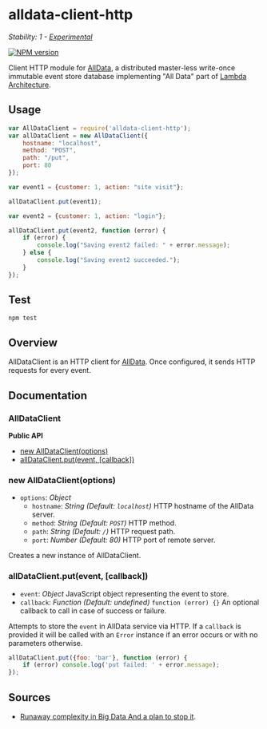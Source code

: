 # alldata-client-http

_Stability: 1 - [Experimental](https://github.com/tristanls/stability-index#stability-1---experimental)_

[![NPM version](https://badge.fury.io/js/alldata-client-http.png)](http://npmjs.org/package/alldata-client-http)

Client HTTP module for [AllData](https://github.com/tristanls/alldata), a distributed master-less write-once immutable event store database implementing "All Data" part of [Lambda Architecture](http://www.slideshare.net/nathanmarz/runaway-complexity-in-big-data-and-a-plan-to-stop-it).

## Usage

```javascript
var AllDataClient = require('alldata-client-http');
var allDataClient = new AllDataClient({
    hostname: "localhost",
    method: "POST",
    path: "/put",
    port: 80 
});

var event1 = {customer: 1, action: "site visit"};

allDataClient.put(event1);

var event2 = {customer: 1, action: "login"};

allDataClient.put(event2, function (error) {
    if (error) {
        console.log("Saving event2 failed: " + error.message);
    } else {
        console.log("Saving event2 succeeded.");
    }
});
```

## Test

    npm test

## Overview

AllDataClient is an HTTP client for [AllData](https://github.com/tristanls/alldata). Once configured, it sends HTTP requests for every event.

## Documentation

### AllDataClient

**Public API**

  * [new AllDataClient(options)](#new-alldataclientoptions)
  * [allDataClient.put(event, \[callback\])](#alldataclientputevent-callback)

### new AllDataClient(options)

  * `options`: _Object_
    * `hostname`: _String_ _(Default: `localhost`)_ HTTP hostname of the AllData server.
    * `method`: _String_ _(Default: `POST`)_ HTTP method.
    * `path`: _String_ _(Default: `/`)_ HTTP request path.
    * `port`: _Number_ _(Default: 80)_ HTTP port of remote server.

Creates a new instance of AllDataClient.

### allDataClient.put(event, [callback])

  * `event`: _Object_ JavaScript object representing the event to store.
  * `callback`: _Function_ _(Default: undefined)_ `function (error) {}` An optional callback to call in case of success or failure.

Attempts to store the `event` in AllData service via HTTP. If a `callback` is provided it will be called with an `Error` instance if an error occurs or with no parameters otherwise.

```javascript
allDataClient.put({foo: 'bar'}, function (error) {
    if (error) console.log('put failed: ' + error.message);
});
```

## Sources

  - [Runaway complexity in Big Data And a plan to stop it](http://www.slideshare.net/nathanmarz/runaway-complexity-in-big-data-and-a-plan-to-stop-it).